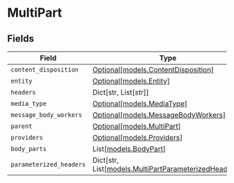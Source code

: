 # MultiPart


## Fields

| Field                                                                                               | Type                                                                                                | Required                                                                                            | Description                                                                                         |
| --------------------------------------------------------------------------------------------------- | --------------------------------------------------------------------------------------------------- | --------------------------------------------------------------------------------------------------- | --------------------------------------------------------------------------------------------------- |
| `content_disposition`                                                                               | [Optional[models.ContentDisposition]](../models/contentdisposition.md)                              | :heavy_minus_sign:                                                                                  | N/A                                                                                                 |
| `entity`                                                                                            | [Optional[models.Entity]](../models/entity.md)                                                      | :heavy_minus_sign:                                                                                  | N/A                                                                                                 |
| `headers`                                                                                           | Dict[str, List[*str*]]                                                                              | :heavy_minus_sign:                                                                                  | N/A                                                                                                 |
| `media_type`                                                                                        | [Optional[models.MediaType]](../models/mediatype.md)                                                | :heavy_minus_sign:                                                                                  | N/A                                                                                                 |
| `message_body_workers`                                                                              | [Optional[models.MessageBodyWorkers]](../models/messagebodyworkers.md)                              | :heavy_minus_sign:                                                                                  | N/A                                                                                                 |
| `parent`                                                                                            | [Optional[models.MultiPart]](../models/multipart.md)                                                | :heavy_minus_sign:                                                                                  | N/A                                                                                                 |
| `providers`                                                                                         | [Optional[models.Providers]](../models/providers.md)                                                | :heavy_minus_sign:                                                                                  | N/A                                                                                                 |
| `body_parts`                                                                                        | List[[models.BodyPart](../models/bodypart.md)]                                                      | :heavy_minus_sign:                                                                                  | N/A                                                                                                 |
| `parameterized_headers`                                                                             | Dict[str, List[[models.MultiPartParameterizedHeaders](../models/multipartparameterizedheaders.md)]] | :heavy_minus_sign:                                                                                  | N/A                                                                                                 |